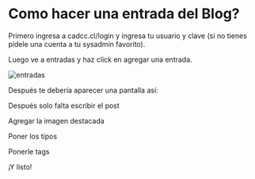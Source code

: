 # Como hacer una entrada del Blog?

Primero ingresa a cadcc.cl/login y ingresa tu usuario y clave (si no tienes pídele una cuenta a tu sysadmin favorito).

Luego ve a entradas y haz click en agregar una entrada.

![entradas](_static/Comunicaciones/howtoblog1.png)

Después te debería aparecer una pantalla así:

Después solo falta escribir el post

Agregar la imagen destacada

Poner los tipos

Ponerle tags

¡Y listo!